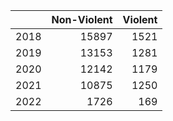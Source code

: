 |     | Non-Violent| Violent|
|:----|-----------:|-------:|
|2018 |       15897|    1521|
|2019 |       13153|    1281|
|2020 |       12142|    1179|
|2021 |       10875|    1250|
|2022 |        1726|     169|
